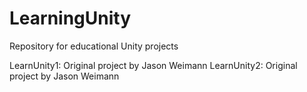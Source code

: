 # LearningUnity
Repository for educational Unity projects

LearnUnity1: Original project by Jason Weimann
LearnUnity2: Original project by Jason Weimann
